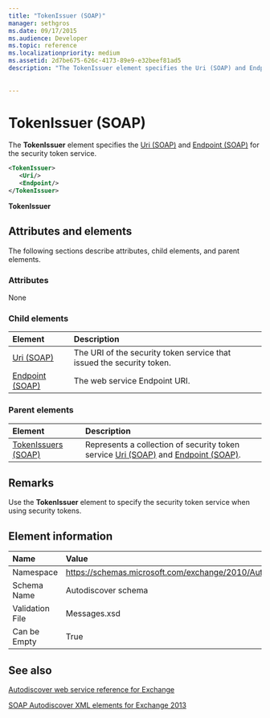 ```yaml
---
title: "TokenIssuer (SOAP)"
manager: sethgros
ms.date: 09/17/2015
ms.audience: Developer
ms.topic: reference
ms.localizationpriority: medium
ms.assetid: 2d7be675-626c-4173-89e9-e32beef81ad5
description: "The TokenIssuer element specifies the Uri (SOAP) and Endpoint (SOAP) for the security token service."
 
 
---
```


# TokenIssuer (SOAP)

The **TokenIssuer** element specifies the [Uri (SOAP)](uri-soap.md) and [Endpoint (SOAP)](endpoint-soap.md) for the security token service. 
  
```XML
<TokenIssuer>
   <Uri/>
   <Endpoint/>
</TokenIssuer>
```

 **TokenIssuer**
## Attributes and elements

The following sections describe attributes, child elements, and parent elements.
  
### Attributes

None
  
### Child elements

|**Element**|**Description**|
|:-----|:-----|
|[Uri (SOAP)](uri-soap.md) <br/> |The URI of the security token service that issued the security token.  <br/> |
|[Endpoint (SOAP)](endpoint-soap.md) <br/> |The web service Endpoint URI.  <br/> |
   
### Parent elements

|**Element**|**Description**|
|:-----|:-----|
|[TokenIssuers (SOAP)](tokenissuers-soap.md) <br/> |Represents a collection of security token service [Uri (SOAP)](uri-soap.md) and [Endpoint (SOAP)](endpoint-soap.md).  <br/> |
   
## Remarks

Use the **TokenIssuer** element to specify the security token service when using security tokens. 
  
## Element information

|**Name**|**Value**|
|:-----|:-----|
|Namespace  <br/> |https://schemas.microsoft.com/exchange/2010/Autodiscover  <br/> |
|Schema Name  <br/> |Autodiscover schema  <br/> |
|Validation File  <br/> |Messages.xsd  <br/> |
|Can be Empty  <br/> |True  <br/> |
   
## See also



[Autodiscover web service reference for Exchange](autodiscover-web-service-reference-for-exchange.md)
  
[SOAP Autodiscover XML elements for Exchange 2013](soap-autodiscover-xml-elements-for-exchange-2013.md)

